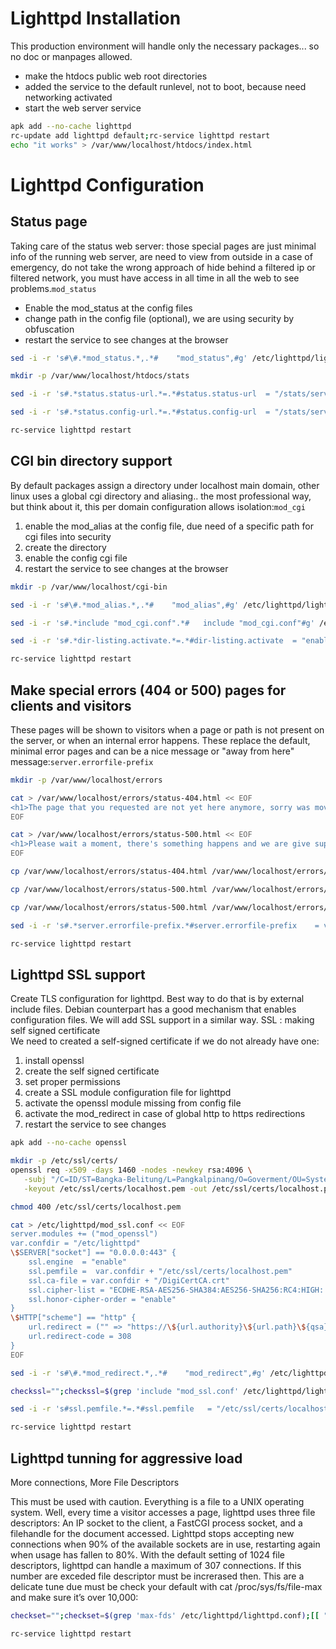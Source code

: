 # Lighttpd Installation
This production environment will handle only the necessary packages... so no doc or manpages allowed.
- make the htdocs public web root directories
- added the service to the default runlevel, not to boot, because need networking activated
- start the web server service
```sh
apk add --no-cache lighttpd
rc-update add lighttpd default;rc-service lighttpd restart
echo "it works" > /var/www/localhost/htdocs/index.html
```
# Lighttpd Configuration
## Status page
Taking care of the status web server: those special pages are just minimal info of the running web server, are need to view from outside in a case of emergency, do not take the wrong approach of hide behind a filtered ip or filtered network, you must have access in all time in all the web to see problems.`mod_status`
- Enable the mod_status at the config files
- change path in the config file (optional), we are using security by obfuscation
- restart the service to see changes at the browser
```sh
sed -i -r 's#\#.*mod_status.*,.*#    "mod_status",#g' /etc/lighttpd/lighttpd.conf

mkdir -p /var/www/localhost/htdocs/stats

sed -i -r 's#.*status.status-url.*=.*#status.status-url  = "/stats/server-status"#g' /etc/lighttpd/lighttpd.conf

sed -i -r 's#.*status.config-url.*=.*#status.config-url  = "/stats/server-config"#g' /etc/lighttpd/lighttpd.conf

rc-service lighttpd restart
```

## CGI bin directory support
By default packages assign a directory under localhost main domain, other linux uses a global cgi directory and aliasing.. the most professional way, but think about it, this per domain configuration allows isolation:`mod_cgi`
1. enable the mod_alias at the config file, due need of a specific path for cgi files into security
2. create the directory
3. enable the config cgi file
4. restart the service to see changes at the browser
```sh
mkdir -p /var/www/localhost/cgi-bin

sed -i -r 's#\#.*mod_alias.*,.*#    "mod_alias",#g' /etc/lighttpd/lighttpd.conf

sed -i -r 's#.*include "mod_cgi.conf".*#   include "mod_cgi.conf"#g' /etc/lighttpd/lighttpd.conf

sed -i -r 's#.*dir-listing.activate.*=.*#dir-listing.activate  = "enable"#g' /etc/lighttpd/lighttpd.conf

rc-service lighttpd restart
```
## Make special errors (404 or 500) pages for clients and visitors
These pages will be shown to visitors when a page or path is not present on the server, or when an internal error happens. These replace the default, minimal error pages and can be a nice message or "away from here" message:`server.errorfile-prefix`
```sh
mkdir -p /var/www/localhost/errors

cat > /var/www/localhost/errors/status-404.html << EOF
<h1>The page that you requested are not yet here anymore, sorry was moved or updated, search or visit another one</h1>
EOF

cat > /var/www/localhost/errors/status-500.html << EOF
<h1>Please wait a moment, there's something happens and we are give support maintenance right now to resolve</h1>
EOF

cp /var/www/localhost/errors/status-404.html /var/www/localhost/errors/status-403.html

cp /var/www/localhost/errors/status-500.html /var/www/localhost/errors/status-501.html

cp /var/www/localhost/errors/status-500.html /var/www/localhost/errors/status-503.html

sed -i -r 's#.*server.errorfile-prefix.*#server.errorfile-prefix    = var.basedir + "/errors/status-"#g' /etc/lighttpd/lighttpd.conf

rc-service lighttpd restart
``` 
## Lighttpd SSL support
Create TLS configuration for lighttpd. Best way to do that is by external include files. Debian counterpart has a good mechanism that enables configuration files. We will add SSL support in a similar way.
SSL : making self signed certificate</br>
We need to created a self-signed certificate if we do not already have one:
1. install openssl
2. create the self signed certificate
3. set proper permissions
4. create a SSL module configuration file for lighttpd
5. activate the openssl module missing from config file
6. activate the mod_redirect in case of global http to https redirections
7. restart the service to see changes
```sh
apk add --no-cache openssl

mkdir -p /etc/ssl/certs/
openssl req -x509 -days 1460 -nodes -newkey rsa:4096 \
   -subj "/C=ID/ST=Bangka-Belitung/L=Pangkalpinang/O=Goverment/OU=Systemas:DISKOMINFO/CN=localhost" \
   -keyout /etc/ssl/certs/localhost.pem -out /etc/ssl/certs/localhost.pem

chmod 400 /etc/ssl/certs/localhost.pem

cat > /etc/lighttpd/mod_ssl.conf << EOF
server.modules += ("mod_openssl")
var.confdir = "/etc/lighttpd"
\$SERVER["socket"] == "0.0.0.0:443" {
    ssl.engine  = "enable"
    ssl.pemfile =  var.confdir + "/etc/ssl/certs/localhost.pem"
    ssl.ca-file = var.confdir + "/DigiCertCA.crt"
    ssl.cipher-list = "ECDHE-RSA-AES256-SHA384:AES256-SHA256:RC4:HIGH:!MD5:!aNULL:!EDH:!AESGCM"
    ssl.honor-cipher-order = "enable"
}
\$HTTP["scheme"] == "http" {
    url.redirect = ("" => "https://\${url.authority}\${url.path}\${qsa}")
    url.redirect-code = 308
}
EOF

sed -i -r 's#\#.*mod_redirect.*,.*#    "mod_redirect",#g' /etc/lighttpd/lighttpd.conf

checkssl="";checkssl=$(grep 'include "mod_ssl.conf' /etc/lighttpd/lighttpd.conf);[[ "$checkssl" != "" ]] && echo listo || sed -i -r 's#.*include "mime-types.conf".*#include "mime-types.conf"\ninclude "mod_ssl.conf"#g' /etc/lighttpd/lighttpd.conf

sed -i -r 's#ssl.pemfile.*=.*#ssl.pemfile   = "/etc/ssl/certs/localhost.pem"#g' /etc/lighttpd/lighttpd.conf

rc-service lighttpd restart
```
## Lighttpd tunning for aggressive load
More connections, More File Descriptors

This must be used with caution. Everything is a file to a UNIX operating system. Well, every time a visitor accesses a page, lighttpd uses three file descriptors: An IP socket to the client, a FastCGI process socket, and a filehandle for the document accessed. Lighttpd stops accepting new connections when 90% of the available sockets are in use, restarting again when usage has fallen to 80%. With the default setting of 1024 file descriptors, lighttpd can handle a maximum of 307 connections. If this number are exceded file descriptor must be increrased then. This are a delicate tune due must be check your default with cat /proc/sys/fs/file-max and make sure it’s over 10,000: 
```sh
checkset="";checkset=$(grep 'max-fds' /etc/lighttpd/lighttpd.conf);[[ "$checkset" != "" ]] && echo listo || sed -i -r 's#server settings.*#server settings\nserver.max-fds = 2048\n#g' /etc/lighttpd/lighttpd.conf

rc-service lighttpd restart
```